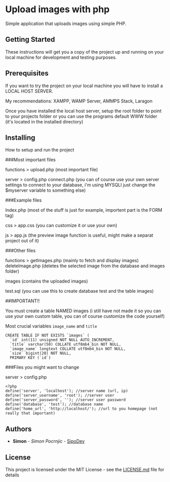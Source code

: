# Upload images with php

Simple application that uploads images using simple PHP. 

## Getting Started

These instructions will get you a copy of the project up and running on your local machine for development and testing purposes.

## Prerequisites

If you want to try the project on your local machine you will have to install a LOCAL HOST SERVER.

My recommendations: XAMPP, WAMP Server, AMMPS Stack, Laragon

Once you have installed the local host server, setup the root folder to point to your projects folder or you can use the programs default WWW folder (it's located in the installed directory)

## Installing

How to setup and run the project

###Most important files

functions > upload.php (most important file)

server > config.php connect.php (you can of course use your own server settings to connect to your database, i'm using MYSQLI just change the $myserver variable to something else)

###Example files

Index.php (most of the stuff is just for example, importent part is the FORM tag)

css > app.css (you can customize it or use your own)

js > app.js (the preview image function is useful, might make a separat project out of it)

###Other files 

functions > getImages.php (mainly to fetch and display images) deleteImage.php (deletes the selected image from the database and images folder)

images (contains the uploaded images)

test.sql (you can use this to create database test and the table images)

##IMPORTANT!!

You must create a table NAMED images (i still have not made it so you can use your own custom table, you can of course customize the code yourself)

Most crucial variables `image_name` and `title`

```
CREATE TABLE IF NOT EXISTS `images` (
  `id` int(11) unsigned NOT NULL AUTO_INCREMENT,
  `title` varchar(50) COLLATE utf8mb4_bin NOT NULL,
  `image_name` longtext COLLATE utf8mb4_bin NOT NULL,
  `size` bigint(20) NOT NULL,
  PRIMARY KEY (`id`)

```

###Files you might want to change

server > config.php 

```
<?php
define('server', 'localhost'); //server name (url, ip)
define('server_username', 'root'); //server user 
define('server_password', ''); //server user password
define('database', 'test'); //database name
define('home_url', 'http://localhost/'); //url to you homepage (not really that important)

```

## Authors

* **Simon** - *Simon Pocrnjic* - [SipoDev](https://github.com/SimonPocrnjic)

## License

This project is licensed under the MIT License - see the [LICENSE.md](LICENSE.md) file for details

